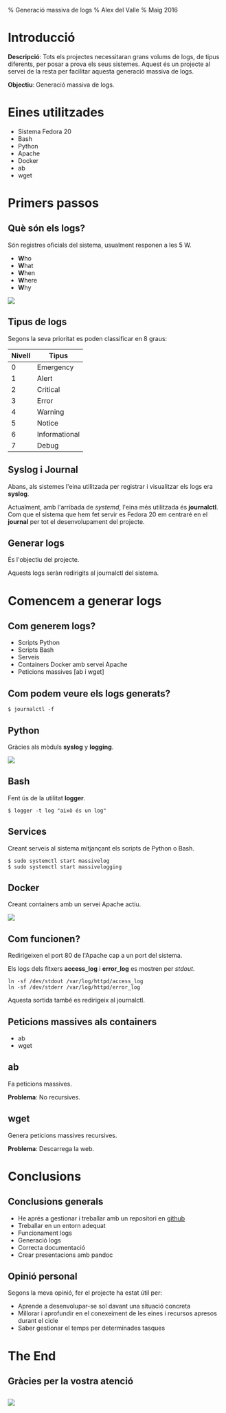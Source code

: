 % Generació massiva de logs
% Alex del Valle
% Maig 2016

# Introducció

**Descripció**: Tots els projectes necessitaran grans volums de logs, de tipus diferents, 
per posar a prova els seus sistemes. Aquest és un projecte al servei de la resta per facilitar aquesta generació massiva de logs.  
    
**Objectiu**: Generació massiva de logs.

# Eines utilitzades

- Sistema Fedora 20
- Bash
- Python
- Apache
- Docker
- ab
- wget

# Primers passos

## Què són els logs?

Són registres oficials del sistema, usualment responen a les 5 W.

- **W**ho
- **W**hat
- **W**hen
- **W**here
- **W**hy

![](images/log.png)

## Tipus de logs

Segons la seva prioritat es poden classificar en 8 graus:

Nivell    |Tipus
----------|-----------	  |
0		  |Emergency
1		  |Alert
2		  |Critical
3		  |Error
4		  |Warning
5         |Notice
6         |Informational
7         |Debug

## Syslog i Journal

Abans, als sistemes l'eina utilitzada per registrar i visualitzar els logs era **syslog**.

Actualment, amb l'arribada de *systemd*, l'eina més utilitzada és **journalctl**. Com que el sistema que hem fet servir es Fedora 20
em centraré en el **journal** per tot el desenvolupament del projecte.

## Generar logs

És l'objectiu del projecte.

Aquests logs seràn redirigits al journalctl del sistema.

# Comencem a generar logs

## Com generem logs?

- Scripts Python
- Scripts Bash
- Serveis
- Containers Docker amb servei Apache
- Peticions massives [ab i wget]

## Com podem veure els logs generats?

```
$ journalctl -f
```

## Python

Gràcies als mòduls **syslog** y **logging**.

![](images/python.png)

## Bash

Fent ús de la utilitat **logger**.

```
$ logger -t log "això és un log"
```

## Services

Creant serveis al sistema mitjançant els scripts de Python o Bash.

```
$ sudo systemctl start massivelog
$ sudo systemctl start massivelogging
``` 

## Docker

Creant containers amb un servei Apache actiu.

![](images/docker.png)

## Com funcionen?

Redirigeixen el port 80 de l'Apache cap a un port del sistema.

Els logs dels fitxers **access_log** i **error_log** es mostren per *stdout*.

```
ln -sf /dev/stdout /var/log/httpd/access_log
ln -sf /dev/stderr /var/log/httpd/error_log
```

Aquesta sortida també es redirigeix al journalctl.

## Peticions massives als containers

- ab
- wget

## ab

Fa peticions massives.

**Problema**: No recursives.

## wget

Genera peticions massives recursives.

**Problema**: Descarrega la web.

# Conclusions

## Conclusions generals

- He aprés a gestionar i treballar amb un repositori en [github](https://github.com/alexsurfcasting/massivelogs)
- Treballar en un entorn adequat
- Funcionament logs
- Generació logs
- Correcta documentació
- Crear presentacions amb pandoc

## Opinió personal

Segons la meva opinió, fer el projecte ha estat útil per:

- Aprende a desenvolupar-se sol davant una situació concreta
- Millorar i aprofundir en el conexeiment de les eines i recursos apresos durant el cicle
- Saber gestionar el temps per determinades tasques

# The End

## Gràcies per la vostra atenció

## ![](images/end.gif)





